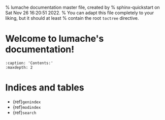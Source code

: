 % lumache documentation master file, created by
% sphinx-quickstart on Sat Nov 26 16:20:51 2022.
% You can adapt this file completely to your liking, but it should at least
% contain the root `toctree` directive.

# Welcome to lumache's documentation!

```{toctree}
:caption: 'Contents:'
:maxdepth: 2
```

# Indices and tables

- {ref}`genindex`
- {ref}`modindex`
- {ref}`search`
